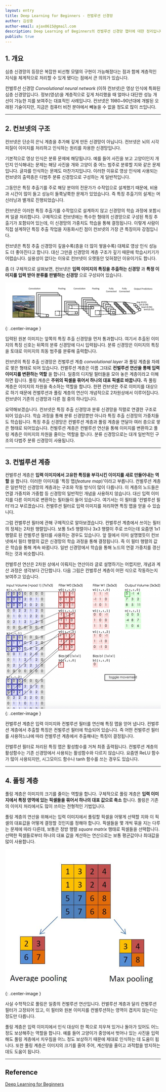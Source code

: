 ```yaml
---
layout: entry
title: Deep Learning for Beginners - 컨벌루션 신경망
author: 김성중
author-email: ajax0615@gmail.com
description: Deep Learning of Beginners의 컨벌루션 신경망 챕터에 대한 정리입니다.
publish: true
---
```


## **1. 개요**
심층 신경망의 등장은 복잡한 비선형 모델의 구현이 가능해졌다는 점과 함께 계층적인 지식을 체계적으로 처리할 수 있게 됐다는 점에서 큰 의의가 있습니다.

컨벌루션 신경망 *Convolutional neural network* (이하 컨브넷)은 영상 인식에 특화된 심층 신경망입니다. 정보(영상)을 계층적으로 깊게 처리했을 때 얼마나 대단한 성능 개선이 가능한 지를 보여주는 대표적인 사례입니다. 컨브넷은 1980~90년대에 개발된 오래된 기술이지만, 지금은 컴퓨터 비전 분야에서 빼놓을 수 없을 정도로 많이 쓰입니다.

---

## **2. 컨브넷의 구조**
컨브넷은 단순히 은닉 계층을 추가해 깊게 만든 신경망이 아닙니다. 컨브넷은 뇌의 시각피질이 이미지를 처리하고 인식하는 원리를 차용한 신경망입니다.

기본적으로 영상 인식은 분류 문제에 해당됩니다. 예를 들어 사진을 보고 고양이인지 개인지 인식해내는 문제는 해당 사진을 개와 고양이 중 어느 범주로 분류할 지와 같은 문제입니다. 글자를 인식하는 문제도 마찬가지입니다. 이러한 이유로 영상 인식에 사용되는 컨브넷의 출력층은 다범주 분류 신경망으로 구성하는 게 일반적입니다.

그동안은 특징 추출기를 주로 해당 분야의 전문가가 수작업으로 설계했기 때문에, 비용과 시간이 많이 들고 성능이 들쭉날쭉한 문제가 있었습니다. 즉 특징 추출기의 설계는 머신러닝과 별개로 진행되었습니다.

컨브넷은 이러한 특징 추출기를 수작업으로 설계하지 않고 신경망의 학습 과정에 포함시켜 일괄 처리합니다. 구체적으로 컨브넷에는 특수한 형태의 신경망으로 구성된 특징 추출기가 포함되어 있는데, 이 신경망의 가중치도 학습을 통해 결정됩니다. 이렇게 사람이 직접 설계하던 특징 추출 작업을 자동화시킨 점이 컨브넷의 가장 큰 특징이자 강점입니다.

컨브넷은 특징 추출 신경망이 깊을수록(층을 더 많이 쌓을수록) 대체로 영상 인식 성능도 더 좋아진다고 합니다. 대신 그만큼 신경망의 계층 구조가 깊기 때문에 학습시키기가 어렵습니다. 실용성이 없다는 이유로 컨브넷이 오랫동안 잊혀졌던 이유이기도 합니다.

좀 더 구체적으로 살펴보면, 컨브넷은 **입력 이미지의 특징을 추출하는 신경망** 과 **특정 이미지를 입력 받아 분류를 판별하는 신경망** 으로 구성되어 있습니다.

![conv-nn](/images/2017/04/27/conv-nn.png "conv-nn"){: .center-image }

입력된 원본 이미지는 앞쪽의 특징 추출 신경망을 먼저 통과합니다. 여기서 추출된 이미지의 특징 신호는 뒤쪽의 분류 신경망에 다시 입력됩니다. 분류 신경망은 이미지의 특징을 토대로 이미지의 최동 범주를 분류해 출력합니다.

컨브넷의 특징 추출 신경망은 컨벌루션 계층 *convolutional layer* 과 풀링 계층을 차례로 쌓은 형태로 되어 있습니다. 컨벌루션 계층은 이름 그대로 **컨벌루션 연산을 통해 입력 이미지를 변환하는 역할** 을 합니다. 일종의 디지털 필터들을 모아 놓은 계층이라고 이해하면 됩니다. 풀링 계층은 **주위의 픽셀을 묶어서 하나의 대표 픽셀로 바꿉니다.** 즉 풀링 계층은 이미지의 차원을 축소하는 역할을 합니다. 한편 컨브넷은 주로 이미지를 대상으로 하기 때문에 컨벌루션과 풀링 계층의 연산이 개념적으로 2차원상에서 이루어집니다. 컨브넷이 기존의 신경망과 다른 점 중의 하나입니다.

요약해보겠습니다. 컨브넷은 특징 추출 신경망과 분류 신경망을 직렬로 연결한 구조로 되어 있습니다. 학습 과정을 통해 분류 신경망뿐만 아니라 특징 추출 신경망의 가중치들도 학습됩니다. 특징 추출 신경망은 컨벌루션 계층과 풀링 계층을 연달아 여러 층으로 쌓은 형태로 되어있습니다. 컨벌루션 계층은 컨벌루션 연산을 통해 이미지를 변환하고 풀링 계층은 이미지의 차원을 줄이는 역할을 합니다. 분류 신경망으로는 대개 일반적인 구조의 다범주 분류 신경망이 사용됩니다.

---

## **3. 컨벌루션 계층**
컨벌루션 계층은 **입력 이미지에서 고유한 특징을 부각시킨 이미지를 새로 만들어내는 역할** 을 합니다. 이러한 이미지를 '특징 맵(*feature map*)'이라고 부릅니다. 컨벌루션 계층은 일반적인 신경망의 계층과는 구조와 작동 방식이 많이 다릅니다. 이 계층의 노드들은 연결 가중치와 가중합 등 신경망의 일반적인 개념을 사용하지 않습니다. 대신 입력 이미지를 다른 이미지로 변환하는 필터들이 들어 있습니다. 여기서는 이 필터를 '컨벌루션 필터'라고 부르겠습니다. 컨벌루션 필터로 입력 이미지를 처리하면 특징 맵을 얻을 수 있습니다.

그럼 컨벌루션 필터에 관해 구체적으로 알아보겠습니다. 컨벌루션 계층에서 쓰이는 필터의 정체는 2차원 행렬입니다. 보통 5x5 행렬이나 3x3 행렬이 주로 쓰이는데 요즘엔 1x1 행렬로 된 컨벌루션 필터를 사용하는 경우도 있습니다. 앞 절에서 이미 설명했듯이 컨브넷에서 필터 행렬의 값은 신경망의 학습 과정을 통해 결정됩니다. 즉 이 필터 행렬의 값은 학습을 통해 계속 바뀝니다. 일반 신경망에서 학습을 통해 노드의 연결 가중치를 갱신하는 것과 비슷합니다.

컨벌루션 연산은 2차원 상에서 이뤄지는 연산이라 글로 설명하기는 어렵지만, 개념과 계산 과정은 생각보다 간단합니다. 다음 그림은 컨벌루션 계층이 어떤 식으로 작동하는지 보여주고 있습니다.

![conv-layer](/images/2017/04/27/conv-layer.gif "conv-layer"){: .center-image }

컨벌루션 계층은 입력 이미지와 컨벌루션 필터를 연산해 특징 맵을 얻어 냅니다. 컨벌루션 계층에서 추출할 특징은 컨벌루션 필터에 학습되어 있습니다. 즉 어떤 컨벌루션 필터를 사용하느냐에 따라 컨벌루션 계층에서 추출해내는 특징이 결정됩니다.

컨벌루션 필터로 처리된 특징 맵은 활성함수를 거쳐 최종 출력됩니다. 컨벌루션 계층의 활성함수는 기존 신경망에서 사용되는 활성함수와 다르지 않습니다. 요즘엔 ReLU 함수가 많이 사용되지만, 시그모이드 함수나 tanh 함수를 쓰는 경우도 있습니다.

---

## **4. 풀링 계층**
풀링 계층은 이미지의 크기를 줄이는 역할을 합니다. 구체적으로 풀링 계층은 **입력 이미지에서 특정 영역에 있는 픽셀들을 묶어서 하나의 대표 값으로 축소** 합니다. 풀링은 기존의 이미지 처리에서도 많이 쓰이는 전형적인 기법입니다.

풀링 계층의 연산을 위해서는 입력 이미지에서 풀링할 픽셀을 어떻게 선택할 지와 이 픽셀의 대표값을 어떻게 결정할 것인지를 정해야 합니다. 픽셀들을 몇 개씩 묶을 지는 다루는 문제에 따라 다른데, 보통은 정방 행렬 *square matrix* 행태로 픽셀들을 선택합니다. 선택한 픽셀들로부터 하나의 대표 값을 계산하는 연산으로는 보통 평균값이나 최대값을 많이 사용합니다.

![pooling-layer](/images/2017/04/27/pooling-layer.JPG "pooling-layer"){: .center-image }

사실 수학적으로 풀링은 일종의 컨벌루션 연산입니다. 컨벌루션 계층과 달리 컨벌루션 필터가 고정되어 있고, 이 필터와 원본 이미지를 컨벌루션하는 영역이 겹치지 않는다는 정도만 다릅니다.

풀링 계층은 입력 이미지에서 인식 대상이 한 쪽으로 치우쳐 있거나 돌아가 있어도 어느 정도 보상해주는 역할을 합니다. 예를 들어 고양이가 중앙에서 벗어나 있는 사진을 입력해도 풀링 게층에서 치우침을 어느 정도 보상하기 때문에 제대로 인식하는 데 도움이 됩니다. 또한 풀링 계층은 이미지의 크기를 줄여 주어, 계산량을 줄이고 과적합을 방지하는 데도 도움이 됩니다.

---

## **Reference**
[Deep Learning for Beginners](https://deeplearning4j.org/deeplearningforbeginners.html)
